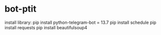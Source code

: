 # bot-ptit
install library:
pip install python-telegram-bot = 13.7
pip install schedule
pip install requests
pip install beautifulsoup4
